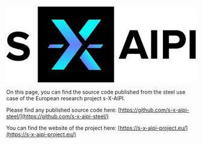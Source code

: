 
![Project logo](logo-sxaipi.jpg)

On this page, you can find the source code published from the steel use case of the European research project s-X-AIPI.

Please find any published source code here: [https://github.com/s-x-aipi-steel/](https://github.com/s-x-aipi-steel/)

You can find the website of the project here: [https://s-x-aipi-project.eu/](https://s-x-aipi-project.eu/)
